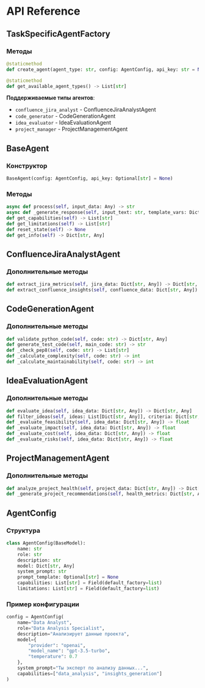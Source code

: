 # API Reference

## TaskSpecificAgentFactory

### Методы

```python
@staticmethod
def create_agent(agent_type: str, config: AgentConfig, api_key: str = None) -> BaseAgent

@staticmethod
def get_available_agent_types() -> List[str]
```

**Поддерживаемые типы агентов**:
- `confluence_jira_analyst` - ConfluenceJiraAnalystAgent
- `code_generator` - CodeGenerationAgent
- `idea_evaluator` - IdeaEvaluationAgent
- `project_manager` - ProjectManagementAgent

## BaseAgent

### Конструктор
```python
BaseAgent(config: AgentConfig, api_key: Optional[str] = None)
```

### Методы
```python
async def process(self, input_data: Any) -> str
async def _generate_response(self, input_text: str, template_vars: Dict[str, Any] = None) -> str
def get_capabilities(self) -> List[str]
def get_limitations(self) -> List[str]
def reset_state(self) -> None
def get_info(self) -> Dict[str, Any]
```

## ConfluenceJiraAnalystAgent

### Дополнительные методы
```python
def extract_jira_metrics(self, jira_data: Dict[str, Any]) -> Dict[str, Any]
def extract_confluence_insights(self, confluence_data: Dict[str, Any]) -> Dict[str, Any]
```

## CodeGenerationAgent

### Дополнительные методы
```python
def validate_python_code(self, code: str) -> Dict[str, Any]
def generate_test_code(self, main_code: str) -> str
def _check_pep8(self, code: str) -> List[str]
def _calculate_complexity(self, code: str) -> int
def _calculate_maintainability(self, code: str) -> int
```

## IdeaEvaluationAgent

### Дополнительные методы
```python
def evaluate_idea(self, idea_data: Dict[str, Any]) -> Dict[str, Any]
def filter_ideas(self, ideas: List[Dict[str, Any]], criteria: Dict[str, Any]) -> List[Dict[str, Any]]
def _evaluate_feasibility(self, idea_data: Dict[str, Any]) -> float
def _evaluate_impact(self, idea_data: Dict[str, Any]) -> float
def _evaluate_cost(self, idea_data: Dict[str, Any]) -> float
def _evaluate_risks(self, idea_data: Dict[str, Any]) -> float
```

## ProjectManagementAgent

### Дополнительные методы
```python
def analyze_project_health(self, project_data: Dict[str, Any]) -> Dict[str, Any]
def _generate_project_recommendations(self, health_metrics: Dict[str, Any]) -> List[str]
```

## AgentConfig

### Структура
```python
class AgentConfig(BaseModel):
    name: str
    role: str
    description: str
    model: Dict[str, Any]
    system_prompt: str
    prompt_template: Optional[str] = None
    capabilities: List[str] = Field(default_factory=list)
    limitations: List[str] = Field(default_factory=list)
```

### Пример конфигурации
```python
config = AgentConfig(
    name="Data Analyst",
    role="Data Analysis Specialist",
    description="Анализирует данные проекта",
    model={
        "provider": "openai",
        "model_name": "gpt-3.5-turbo",
        "temperature": 0.7
    },
    system_prompt="Ты эксперт по анализу данных...",
    capabilities=["data_analysis", "insights_generation"]
)
``` 